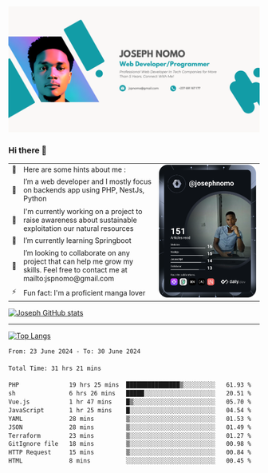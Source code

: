 ![Banner of my profile!](/Joseph_NOMO_NEW.png "Banner")

### Hi there 👋

<!--- | --  | 👋  | Here are some hints about me :                                                                                                 | <td rowspan=6><img src="/devcard.svg" width="400" alt="Joseph NOMO's Dev Card"/></td> |
| --- | --- | ------------------------------------------------------------------------------------------------------------------------------ | ------------------------------------------------------------------------------------- |
| --  | 🔭  | I’m a web developer and I mostly focus on backends app using PHP, NestJs, Python                                               |
| --  | 🦁  | I'm currently working on a project to raise awareness about sustainable exploitation our natural resources                     |
| --  | 🌱  | I’m currently learning Springboot                                                                                              |
| --  | 👯  | I’m looking to collaborate on any project that can help me grow my skills. Feel free to contact me at mailto:jspnomo@gmail.com |
| --  | ⚡  | Fun fact: I'm a proficient manga lover                                                                                         |
--->

<table>
    <tr>
        <td width="1%">👋</td>
        <td width="55%">Here are some hints about me :</td>
        <td rowspan=6 width="44%"><img src="/devcard.svg" width="400" alt="Joseph NOMO's Dev Card"/></td>
    </tr>
    <tr>
        <td>🔭</td>
        <td>I’m a web developer and I mostly focus on backends app using PHP, NestJs, Python</td>
    </tr>
    <tr>
        <td>🦁</td>
        <td>I'm currently working on a project to raise awareness about sustainable exploitation our natural resources</td>
    </tr>
    <tr>
        <td>🌱</td>
        <td>I’m currently learning Springboot</td>
    </tr>
    <tr>
        <td>👯</td>
        <td>I’m looking to collaborate on any project that can help me grow my skills. Feel free to contact me at mailto:jspnomo@gmail.com</td>
    </tr>
    <tr>
        <td>⚡</td>
        <td>Fun fact: I'm a proficient manga lover</td>
    </tr>

</table>

[![Joseph GitHub stats](https://github-readme-stats-seven-sigma-53.vercel.app/api?username=Jspascal)](https://github.com/Jspascal/github-readme-stats)

---

[![Top Langs](https://github-readme-stats-seven-sigma-53.vercel.app/api/top-langs/?username=Jspascal&layout=compact)](https://github.com/Jspascal/github-readme-stats)

<!--START_SECTION:waka-->

```txt
From: 23 June 2024 - To: 30 June 2024

Total Time: 31 hrs 21 mins

PHP              19 hrs 25 mins  ███████████████▒░░░░░░░░░   61.93 %
sh               6 hrs 26 mins   █████░░░░░░░░░░░░░░░░░░░░   20.51 %
Vue.js           1 hr 47 mins    █▒░░░░░░░░░░░░░░░░░░░░░░░   05.70 %
JavaScript       1 hr 25 mins    █░░░░░░░░░░░░░░░░░░░░░░░░   04.54 %
YAML             28 mins         ▒░░░░░░░░░░░░░░░░░░░░░░░░   01.53 %
JSON             28 mins         ▒░░░░░░░░░░░░░░░░░░░░░░░░   01.49 %
Terraform        23 mins         ▒░░░░░░░░░░░░░░░░░░░░░░░░   01.27 %
GitIgnore file   18 mins         ▒░░░░░░░░░░░░░░░░░░░░░░░░   00.98 %
HTTP Request     15 mins         ▒░░░░░░░░░░░░░░░░░░░░░░░░   00.84 %
HTML             8 mins          ░░░░░░░░░░░░░░░░░░░░░░░░░   00.45 %
```

<!--END_SECTION:waka-->
